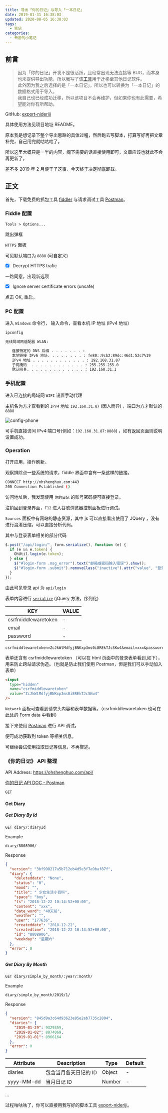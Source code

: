 ```yaml
---
title: 导出「你的日记」与导入「一本日记」
date: 2019-01-31 16:38:03
updated: 2020-08-05 16:38:03
tags:
  - 笔记
categories:
  - 云游的小笔记
---
```


## 前言

> 因为「你的日记」开发不是很活跃，且经常出现无法连接等 BUG，而本身也未提供导出功能，所以我写了该[工具](https://github.com/YunYouJun/export-nideriji/archive/master.zip)用于迁移至其他日记软件。  
> 此外因为我之后选择的是「一本日记」，所以也可以转换为「一本日记」的数据格式用于导入。  
> 我自己也已经成功迁移，所以该项目不会再维护，但如果你也有此需要，希望能对你有所帮助。

GitHub: [export-nideriji](https://github.com/YunYouJun/export-nideriji)

具体使用方法见项目地址 README。

原本我是想记录下整个导出思路的具体过程，然后跑去写脚本，打算写好再把文章补完，自己用完就咕咕咕了。

所以这里大概只是一半的内容，阁下需要的话直接使用即可，文章应该也就此不会再更新了，

差不多 2019 年 2 月便干了这事，今天终于决定彻底卸载。

<!-- more -->

## 正文

首先，下载免费的抓包工具 [fiddler](https://www.telerik.com/fiddler) 与请求调试工具 [Postman](https://www.getpostman.com/)。

### Fiddle 配置

`Tools > Options...`

跳出弹框

`HTTPS` 面板

可见默认端口为 `8888` (可自定义)

- [x] Decrypt HTTPS trafic

一路同意，出现新选项

- [x] Ignore server certificate errors (unsafe)

点击 OK, 重启。

### PC 配置

进入 `Windows` 命令行， 输入命令，查看本机 IP 地址 (IPv4 地址)

```sh
ipconfig
```

```sh
无线局域网适配器 WLAN:

   连接特定的 DNS 后缀 . . . . . . . :
   本地链接 IPv6 地址. . . . . . . . : fe80::9cb2:89dc:46d1:52c7%19
   IPv4 地址 . . . . . . . . . . . . : 192.168.31.87
   子网掩码  . . . . . . . . . . . . : 255.255.255.0
   默认网关. . . . . . . . . . . . . : 192.168.31.1
```

### 手机配置

进入已连接的局域网 `WIFI` 设置手动代理

主机名为方才查看到的 `IPv4` 地址 `192.168.31.87` (因人而异) ，端口为方才默认的 `8888`

![config-phone](https://cos.yunyoujun.cn/blog/posts/use-fiddle-export-your-diary-1.png)

可手机直接访问 IPv4:端口号(例如：`192.168.31.87:8888`) ，如有返回页面则说明设置成功。

### Operation

打开应用，操作刷新。

观察排除点一些系统的请求，fiddle 界面中含有一条这样的链接。

```sh
CONNECT http://ohshenghuo.com:443
200 Connection Established ()
```

访问地址后，我发现使用 `你的日记` 的账号密码便可直接登录。

注销回到登录界面，`F12` 进入谷歌浏览器控制面板进行调试。

`Sources` 面板中有网站的静态资源，其中 js 可以直接看出使用了 JQuery ，没有进行混淆压缩，可以直接分析代码。

其中与登录表单相关的部分代码

```js
$.post("/api/login/", form.serialize(), function (e) {
  if (e && e.token) {
    OhUtil.login(e.token);
  } else {
    $("#login-form .msg_error").text("邮箱或密码输入错误").show();
    $("#login-form .submit").removeClass("inactive").attr("value", "登录");
  }
});
```

由此可见登录 api 为 `api/login`

表单内容进行 [`serialize`](https://api.jquery.com/serialize/#serialize) (jQuery 方法，序列化)

| KEY                 | VALUE |
| ------------------- | ----- |
| csrfmiddlewaretoken | -     |
| email               | -     |
| password            | -     |

```text
csrfmiddlewaretoken=ZcJkWtMdfyjBNKxp3ms0i8REkTJcSKw4&email=xxx&password=xxx
```

表单还含有 csrfmiddlewaretoken （可以在 html 页面中的登录表单看到,如下），用来防止跨站请求伪造。（也就是防止我们使用 Postman，但是我们可以手动加入表单）

```html
<input
  type="hidden"
  name="csrfmiddlewaretoken"
  value="ZcJkWtMdfyjBNKxp3ms0i8REkTJcSKw4"
/>
```

`Network` 面板可查看到请求头内容和表单数据等。（csrfmiddlewaretoken 也可在此处的 Form data 中看到）

接下来使用 [Postman](https://www.getpostman.com/) 进行 API 调试。

便可成功获取到 token 等相关信息。

可继续尝试使用拉取日记等信息，不再赘述。

### 《你的日记》 API 整理

API Address: <https://ohshenghuo.com/api/>

[你的日记 API DOC - Postman](https://documenter.getpostman.com/view/3326320/Rztmr8pE)

```sh
GET
```

#### Get Diary

##### Get Diary By Id

```url
GET diary/:diaryId
```

Example

```url
diary/8808906/
```

Response

```json
{
  "version": "3bf998217a5b712eb4d5e3f7a9baf87f",
  "diary": {
    "deleteddate": "None",
    "status": "0",
    "mood": "",
    "title": " 少女生活小百科",
    "space": "boy",
    "ts": "2018-12-22 10:14:52+00:00",
    "content": "xxx",
    "date_word": "40天前",
    "weather": "",
    "user": "177636",
    "createddate": "2018-12-22",
    "createdtime": "2018-12-22 10:14:52+00:00",
    "id": "8808906",
    "weekday": "星期六"
  },
  "error": 0
}
```

##### Get Diary By Month

```url
GET diary/simple_by_month/:year/:month/
```

Example

```url
diary/simple_by_month/2019/1/
```

Response

```json
{
  "version": "845d9a3c64d93623e05e2ab7735c2804",
  "diaries": {
    "2019-01-29": 9329359,
    "2019-01-02": 8974069,
    "2019-01-01": 8966164
  },
  "error": 0
}
```

| Attribute  | Description           | Type   | Default |
| ---------- | --------------------- | ------ | ------- |
| diaries    | 包含当月各天日记的 ID | Object | -       |
| yyyy-MM-dd | 当月日记 ID           | Number | -       |

...

过程咕咕咕了，你可以直接用我写好的脚本工具 [export-nideriji](https://github.com/YunYouJun/export-nideriji)。
